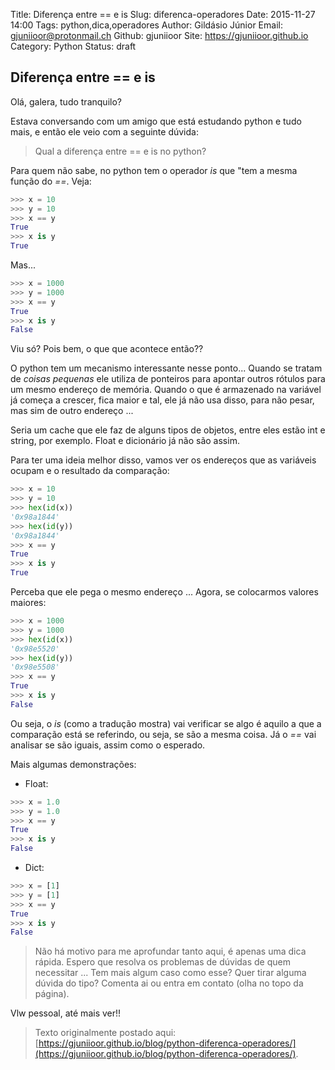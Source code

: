 Title: Diferença entre == e is
Slug: diferenca-operadores
Date: 2015-11-27 14:00
Tags: python,dica,operadores
Author: Gildásio Júnior
Email:  gjuniioor@protonmail.ch
Github: gjuniioor
Site: https://gjuniioor.github.io
Category: Python
Status: draft

Diferença entre == e is
-----------

Olá, galera, tudo tranquilo?

Estava conversando com um amigo que está estudando python e tudo mais, e então ele veio com a seguinte dúvida:

> Qual a diferença entre == e is no python?

Para quem não sabe, no python tem o operador *is* que "tem a mesma função do *==*. Veja:

```python
>>> x = 10
>>> y = 10
>>> x == y
True
>>> x is y
True
```

Mas...

```python
>>> x = 1000
>>> y = 1000
>>> x == y
True
>>> x is y
False
```

Viu só? Pois bem, o que que acontece então??

O python tem um mecanismo interessante nesse ponto... Quando se tratam de *coisas pequenas* ele utiliza de ponteiros para apontar outros rótulos para um mesmo endereço de memória. Quando o que é armazenado na variável já começa a crescer, fica maior e tal, ele já não usa disso, para não pesar, mas sim de outro endereço ...

Seria um cache que ele faz de alguns tipos de objetos, entre eles estão int e string, por exemplo. Float e dicionário já não são assim.

Para ter uma ideia melhor disso, vamos ver os endereços que as variáveis ocupam e o resultado da comparação:

```python
>>> x = 10
>>> y = 10
>>> hex(id(x))
'0x98a1844'
>>> hex(id(y))
'0x98a1844'
>>> x == y
True
>>> x is y
True
```

Perceba que ele pega o mesmo endereço ... Agora, se colocarmos valores maiores:

```python
>>> x = 1000
>>> y = 1000
>>> hex(id(x))
'0x98e5520'
>>> hex(id(y))
'0x98e5508'
>>> x == y
True
>>> x is y
False
```

Ou seja, o *is* (como a tradução mostra) vai verificar se algo é aquilo a que a comparação está se referindo, ou seja, se são a mesma coisa. Já o *==* vai analisar se são iguais, assim como o esperado.

Mais algumas demonstrações:

* Float:

```python
>>> x = 1.0
>>> y = 1.0
>>> x == y
True
>>> x is y
False
```

* Dict:

```python
>>> x = [1]
>>> y = [1]
>>> x == y
True
>>> x is y
False
```

> Não há motivo para me aprofundar tanto aqui, é apenas uma dica rápida. Espero que resolva os problemas de dúvidas de quem necessitar ... Tem mais algum caso como esse? Quer tirar alguma dúvida do tipo? Comenta ai ou entra em contato (olha no topo da página).

Vlw pessoal, até mais ver!!

> Texto originalmente postado aqui: [https://gjuniioor.github.io/blog/python-diferenca-operadores/](https://gjuniioor.github.io/blog/python-diferenca-operadores/).
